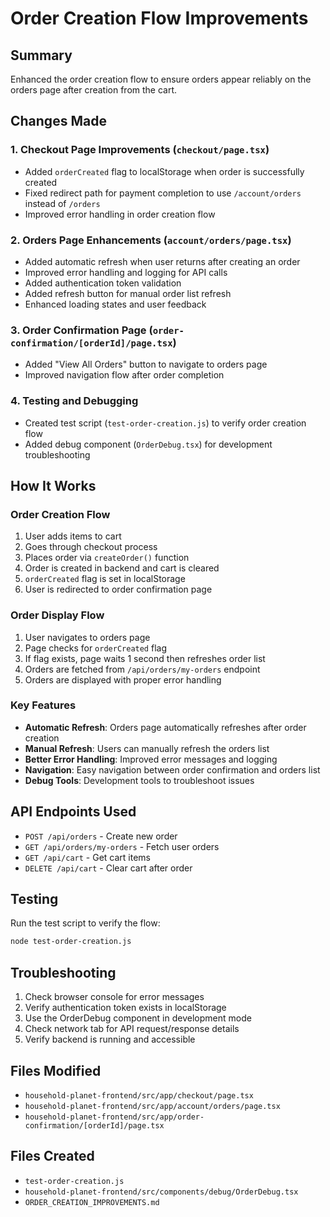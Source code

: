# Order Creation Flow Improvements

## Summary
Enhanced the order creation flow to ensure orders appear reliably on the orders page after creation from the cart.

## Changes Made

### 1. Checkout Page Improvements (`checkout/page.tsx`)
- Added `orderCreated` flag to localStorage when order is successfully created
- Fixed redirect path for payment completion to use `/account/orders` instead of `/orders`
- Improved error handling in order creation flow

### 2. Orders Page Enhancements (`account/orders/page.tsx`)
- Added automatic refresh when user returns after creating an order
- Improved error handling and logging for API calls
- Added authentication token validation
- Added refresh button for manual order list refresh
- Enhanced loading states and user feedback

### 3. Order Confirmation Page (`order-confirmation/[orderId]/page.tsx`)
- Added "View All Orders" button to navigate to orders page
- Improved navigation flow after order completion

### 4. Testing and Debugging
- Created test script (`test-order-creation.js`) to verify order creation flow
- Added debug component (`OrderDebug.tsx`) for development troubleshooting

## How It Works

### Order Creation Flow
1. User adds items to cart
2. Goes through checkout process
3. Places order via `createOrder()` function
4. Order is created in backend and cart is cleared
5. `orderCreated` flag is set in localStorage
6. User is redirected to order confirmation page

### Order Display Flow
1. User navigates to orders page
2. Page checks for `orderCreated` flag
3. If flag exists, page waits 1 second then refreshes order list
4. Orders are fetched from `/api/orders/my-orders` endpoint
5. Orders are displayed with proper error handling

### Key Features
- **Automatic Refresh**: Orders page automatically refreshes after order creation
- **Manual Refresh**: Users can manually refresh the orders list
- **Better Error Handling**: Improved error messages and logging
- **Navigation**: Easy navigation between order confirmation and orders list
- **Debug Tools**: Development tools to troubleshoot issues

## API Endpoints Used
- `POST /api/orders` - Create new order
- `GET /api/orders/my-orders` - Fetch user orders
- `GET /api/cart` - Get cart items
- `DELETE /api/cart` - Clear cart after order

## Testing
Run the test script to verify the flow:
```bash
node test-order-creation.js
```

## Troubleshooting
1. Check browser console for error messages
2. Verify authentication token exists in localStorage
3. Use the OrderDebug component in development mode
4. Check network tab for API request/response details
5. Verify backend is running and accessible

## Files Modified
- `household-planet-frontend/src/app/checkout/page.tsx`
- `household-planet-frontend/src/app/account/orders/page.tsx`
- `household-planet-frontend/src/app/order-confirmation/[orderId]/page.tsx`

## Files Created
- `test-order-creation.js`
- `household-planet-frontend/src/components/debug/OrderDebug.tsx`
- `ORDER_CREATION_IMPROVEMENTS.md`